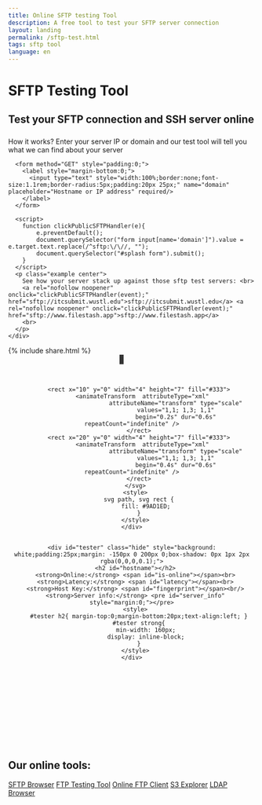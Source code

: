 ```yaml
---
title: Online SFTP testing Tool
description: A free tool to test your SFTP server connection
layout: landing
permalink: /sftp-test.html
tags: sftp tool
language: en
---
```


<link rel="stylesheet" href="/css/landing-page.css">
<link rel="stylesheet" href="/css/landing-page-login.css">

<div id="splash" class="nopadding">
  <div class="row">
    <div class="col-sm-12">
      <div class="hgroup">
        <h1>SFTP Testing Tool</h1>
        <h2 style="display: block;font-size: 1.3rem;height: inherit;margin-bottom: 1.5rem;">
            Test your SFTP connection and SSH server online
        </h2>
        <p class="container">
          How it works? Enter your server IP or domain and our test tool will tell you what we can find about your server
        </p>
      </div>

      <form method="GET" style="padding:0;">
        <label style="margin-bottom:0;">
          <input type="text" style="width:100%;border:none;font-size:1.1rem;border-radius:5px;padding:20px 25px;" name="domain" placeholder="Hostname or IP address" required/>
        </label>
      </form>

      <script>
        function clickPublicSFTPHandler(e){
            e.preventDefault();
            document.querySelector("form input[name='domain']").value = e.target.text.replace(/^sftp:\/\//, "");
            document.querySelector("#splash form").submit();
        }
      </script>
      <p class="example center">
        See how your server stack up against those sftp test servers: <br>
        <a rel="nofollow noopener" onclick="clickPublicSFTPHandler(event);" href="sftp://itcsubmit.wustl.edu">sftp://itcsubmit.wustl.edu</a> <a rel="nofollow noopener" onclick="clickPublicSFTPHandler(event);" href="sftp://www.filestash.app">sftp://www.filestash.app</a>
        <br>
      </p>
    </div>
  </div>
  {% include share.html %}
</div>
<div class="waveshape"></div>

<div id="features" style="padding-bottom:0;">
  <div class="container">
    <div class="center" id="loader" class="show" style="margin-bottom:200px;text-align:center;">
      <svg version="1.1" id="Layer_1" xmlns="http://www.w3.org/2000/svg" xmlns:xlink="http://www.w3.org/1999/xlink" x="0px" y="0px"
           width="50px" height="50px" viewBox="0 0 24 24" style="enable-background:new 0 0 50 50;" xml:space="preserve">
        <rect x="0" y="0" width="4" height="7" fill="#333">
          <animateTransform  attributeType="xml"
                             attributeName="transform" type="scale"
                             values="1,1; 1,3; 1,1"
                             begin="0s" dur="0.6s" repeatCount="indefinite" />
        </rect>

        <rect x="10" y="0" width="4" height="7" fill="#333">
          <animateTransform  attributeType="xml"
                             attributeName="transform" type="scale"
                             values="1,1; 1,3; 1,1"
                             begin="0.2s" dur="0.6s" repeatCount="indefinite" />
        </rect>
        <rect x="20" y="0" width="4" height="7" fill="#333">
          <animateTransform  attributeType="xml"
                             attributeName="transform" type="scale"
                             values="1,1; 1,3; 1,1"
                             begin="0.4s" dur="0.6s" repeatCount="indefinite" />
        </rect>
      </svg>
      <style>
        svg path, svg rect {
            fill: #9AD1ED;
        }
      </style>
    </div>


    <div id="tester" class="hide" style="background: white;padding:25px;margin: -150px 0 200px 0;box-shadow: 0px 1px 2px rgba(0,0,0,0.1);">
      <h2 id="hostname"></h2>
      <strong>Online:</strong> <span id="is-online"></span><br>
      <strong>Latency:</strong> <span id="latency"></span><br>
      <strong>Host Key:</strong> <span id="fingerprint"></span><br/>
      <strong>Server info:</strong> <pre id="server_info" style="margin:0;"></pre>
      <style>
        #tester h2{ margin-top:0;margin-bottom:20px;text-align:left; }
        #tester strong{
            min-width: 160px;
            display: inline-block;
        }
      </style>
    </div>
  </div>

  <script>
    (function() {
        function sftpTest(domain) {
            var oReq = new XMLHttpRequest();
            oReq.onload = function(){
                var data = JSON.parse(this.responseText);
                document.getElementById("latency").innerText = data["latency"];
                document.getElementById("is-online").innerText = data["isOnline"] ? "Yes" : "No";
                document.getElementById("server_info").innerText = data["server_info"];
                document.getElementById("fingerprint").innerText = data["fingerprint"];

                if(data["isOnline"]){
                    let $a = document.createElement("a");
                    $a.setAttribute("target", "_blank");
                    $a.setAttribute("href", "http://www.filestash.app{% post_url 2020-04-30-sftp-browser %}");
                    $a.innerText = data["hostname"];
                    document.getElementById("hostname").innerHTML = $a.outerHTML;
                } else {
                    document.getElementById("hostname").innerText = data["hostname"];
                }

                document.getElementById("tester").classList.add("show");
                document.getElementById("loader").classList.remove("show");
                document.getElementById("loader").classList.add("hide");
            };
            oReq.onerror = function(){
                console.log("ERROR");
            };
            oReq.open("get", "https://pages.kerjean.me/projects/filestash/apps/sftp_test/?domain="+domain, true);
            oReq.send();
        }

        var match = location.search.match(/domain=([^&]+)/);
        if(match){
            document.querySelector("form input[name='domain']").value = match[1];
            sftpTest(match[1]);
        } else {
            sftpTest("itcsubmit.wustl.edu")
        }

    }());
  </script>

  <div class="call-to-action">
    <h2>Our online tools:</h2>
    <a class="btn light" href="{% post_url 2020-04-30-sftp-browser %}">SFTP Browser</a>
    <a class="btn light" href="{% post_url 2020-08-04-ftp-testing-tool %}">FTP Testing Tool</a>
    <a class="btn light" href="{% post_url 2019-11-26-ftp-web-client %}">Online FTP Client</a>
    <a class="btn light" href="{% post_url 2019-11-21-s3-browser %}">S3 Explorer</a>
    <a class="btn light" href="{% post_url 2020-01-04-ldap-browser %}">LDAP Browser</a>
  </div>
</div>
